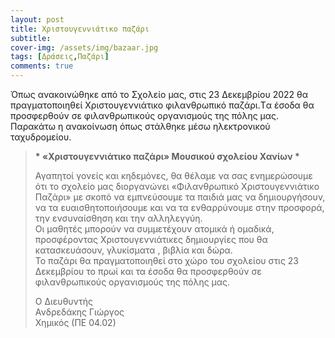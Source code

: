 ```yaml
---
layout: post
title: Χριστουγεννιάτικο παζάρι
subtitle: 
cover-img: /assets/img/bazaar.jpg
tags: [Δράσεις,Παζάρι]
comments: true
---
```


Όπως ανακοινώθηκε από το Σχολείο μας, στις 23 Δεκεμβρίου 2022 θα πραγματοποιηθεί Χριστουγεννιάτικο φιλανθρωπικό παζάρι.Tα έσοδα θα προσφερθούν σε φιλανθρωπικούς οργανισμούς της πόλης μας.  
Παρακάτω η ανακοίνωση όπως στάλθηκε μέσω ηλεκτρονικού ταχυδρομείου.

>
> __* «Χριστουγεννιάτικο παζάρι» Μουσικού σχολείου Χανίων *__ 
>
> Αγαπητοί γονείς και κηδεμόνες, θα θέλαμε να σας ενημερώσουμε ότι το σχολείο μας διοργανώνει «Φιλανθρωπικό Χριστουγεννιάτικο Παζάρι» με σκοπό να εμπνεύσουμε τα  παιδιά μας να δημιουργήσουν, να τα ευαισθητοποιήσουμε και να τα ενθαρρύνουμε στην προσφορά, την ενσυναίσθηση και την αλληλεγγύη.  
> Οι μαθητές μπορούν να συμμετέχουν ατομικά ή ομαδικά, προσφέροντας Χριστουγεννιάτικες δημιουργίες που θα κατασκευάσουν, γλυκίσματα , βιβλία και δώρα.  
> Το παζάρι θα πραγματοποιηθεί στο χώρο του σχολείου στις 23 Δεκεμβρίου το πρωί και τα έσοδα θα προσφερθούν σε φιλανθρωπικούς οργανισμούς της πόλης μας. 
>
>
> Ο Διευθυντής  
> Ανδρεδάκης Γιώργος  
> Χημικός (ΠΕ 04.02)  
>
